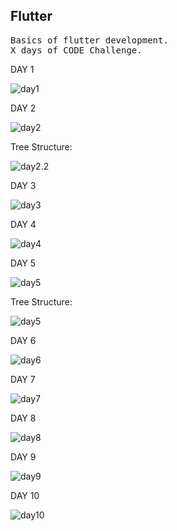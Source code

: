 ## Flutter

<pre>
Basics of flutter development.
X days of CODE Challenge.
</pre>

DAY 1

  ![day1](https://github.com/rohitm17/Flutter/blob/master/screenshots/Flutter_day1.png)

DAY 2

  ![day2](https://github.com/rohitm17/Flutter/blob/master/screenshots/Flutter_day2.png)
  
  Tree Structure:
  
  ![day2.2](https://github.com/rohitm17/Flutter/blob/master/screenshots/Flutter_day2-2.png)
  
DAY 3

  ![day3](https://github.com/rohitm17/Flutter/blob/master/screenshots/Flutter_day3.png)
  
  
DAY 4

  ![day4](https://github.com/rohitm17/Flutter/blob/master/screenshots/Flutter_day4.png)
  
  
DAY 5

  ![day5](https://github.com/rohitm17/Flutter/blob/master/screenshots/Flutter_day5.png)
  
  
  Tree Structure:

 ![day5](https://github.com/rohitm17/Flutter/blob/master/screenshots/Flutter_day5_tree.png)
 
DAY 6

  ![day6](https://github.com/rohitm17/Flutter/blob/master/screenshots/Flutter_day6.png) 
  
DAY 7

  ![day7](https://github.com/rohitm17/Flutter/blob/master/screenshots/Flutter_day7.png) 
  
DAY 8

  ![day8](https://github.com/rohitm17/Flutter/blob/master/screenshots/Flutter_day8.png) 
  
DAY 9

  ![day9](https://github.com/rohitm17/Flutter/blob/master/screenshots/Flutter_day9.png) 
  
DAY 10

  ![day10](https://github.com/rohitm17/Flutter/blob/master/screenshots/Flutter_day10.png) 
  
  
        
  
